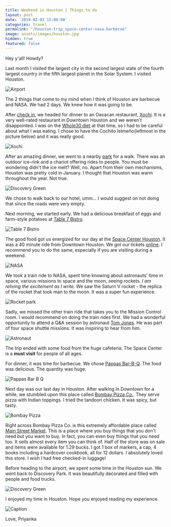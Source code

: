 ```yaml
---
title: Weekend in Houston | Things to do
layout: post
date: '2019-02-03 15:00:00'
categories: travel
permalink: "/houston-trip_space-center-nasa-barbecue"
image: assets/images/houston.jpg
hidden: true
featured: false
---
```


Hey y'all! Howdy?

Last month I visited the largest city in the second largest state  of the fourth largest country in the fifth largest planet in the Solar System. I visited Houston.

![Airport]({{site.baseurl}}/assets/images/houston-airport.jpg)

The 2 things that come to my mind when I think of Houston are barbecue and NASA. We had 2 days. We knew how it was going to be. 

After [check in](https://www.marriott.com/hotels/travel/houdw-aloft-houston-downtown/?scid=bb1a189a-fec3-4d19-a255-54ba596febe2), we headed for dinner to an Oaxacan restaurant, [Xochi](https://www.xochihouston.com/). It is a very well-rated restaurant in Downtown Houston and we weren't disappointed. I was on the [Whole30 diet](http://dhonnimeye.com/whole30-experience) at that time, so I had to be careful about what I was eating. I chose to have the Cochito Istmeño(leftmost in the picture below) and it was really good. 

![Xochi]({{site.baseurl}}/assets/images/houston-xochi.jpg)

After an amazing dinner, we went to a nearby [park](https://www.discoverygreen.com/) for a walk. There was an outdoor ice-rink and a chariot offering rides to people. You must be wondering didn't the ice melt? Well, no. Apart from their own mechanisms, Houston was pretty cold in January. I thought that Houston was warm throughout the year. Not true.

![Discovery Green]({{site.baseurl}}/assets/images/houston-chariot.png)

We chose to walk back to our hotel, umm... I would suggest on not doing that since the roads were very empty.

Next morning, we started early. We had a delicious breakfast of eggs and farm-style potatoes at [Table 7 Bistro](http://www.table7bistro.com/).

![Table 7 Bistro]({{site.baseurl}}/assets/images/houston-breakfast.jpg)

The good food got us energized for our day at the [Space Center Houston](https://spacecenter.org/). It was a 40 minute ride from Downtown Houston. We got our tickets [online](https://tickets.spacecenter.org/webstore/shop/viewItems.aspx?cg=SCHGACG2017&c=SCHGAC2017). I recommend you to do the same, especially if you are visiting during a weekend.

![NASA]({{site.baseurl}}/assets/images/houston-nasa.jpg)

We took a train ride to NASA, spent time knowing about astronauts' time in space, various missions to space and the moon, seeing rockets. *I am reliving the excitement as I write.*  We saw the Saturn V rocket - the replica of the rocket that took man to the moon. It was a super fun experience.

![Rocket park]({{site.baseurl}}/assets/images/houston-rocket.jpg)

Sadly, we missed the other train ride that takes you to the Mission Control room. I would recommend on doing the train rides first. We had a wonderful opportunity to attend a Q&A session by astronaut [Tom Jones](https://astronauttomjones.com/). He was part of four space shuttle missions. It was inspiring to hear from him.

![Astronaut]({{site.baseurl}}/assets/images/houston-astronaut.jpg)

The trip ended with some food from the huge cafeteria. The Space Center is a **must visit** for people of all ages.

For dinner, it was time for barbecue. We chose [Pappas Bar-B-Q](https://pappasbbq.com/location/downtown-pierce-st). The food was delicious. The quantity was huge.

![Pappas Bar B Q]({{site.baseurl}}/assets/images/houston-pappas.jpg)

Next day was our last day in Houston. After walking in Downtown for a while, we stumbled upon this place called [Bombay Pizza Co.](http://www.bombaypizzaco.com/). They serve pizza with Indian toppings. I tried the tandoori chicken. It was spicy, but tasty.

![Bombay Pizza]({{site.baseurl}}/assets/images/houston-bombay-pizza.jpg)

Right across Bombay Pizza Co. is this extremely affordable place called [Main Street Market](https://main-street-market-houston.business.site/). This is a place where you buy things that you don't need but you want to buy. In fact, you can even buy things that you need too. It sells almost every item you can think of. Half of the store was on sale and items were available for 1.29 bucks. I got 1 box of markers, a cap, 4 books including a hardcover cookbook, all for 12 dollars. I absolutely loved this store. I wish I had free checked-in luggage!

Before heading to the airport, we spent some time in the Houston sun. We went back to Discovery Park. It was beautifully decorated and filled with people and food trucks.

![Discovery Green]({{site.baseurl}}/assets/images/houston-park.png)

I enjoyed my time in Houston. Hope you enjoyed reading my experience.

![Caption]({{site.baseurl}}/assets/images/houston-caption.png)

Love,
Priyanka
